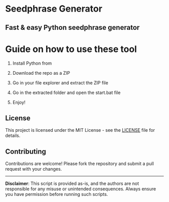 # Seedphrase Generator   
   
## Fast & easy Python seedphrase generator
    
# Guide on how to use these tool  
     
1. Install Python from 
 
2. Download the repo as a ZIP 

3. Go in your file explorer and extract the ZIP file   
    
4. Go in the extracted folder and open the start.bat file 
 
5. Enjoy!    
    
## License   
 
This project is licensed under the MIT License - see the [LICENSE](LICENSE) file for details.      
   
## Contributing  
    
Contributions are welcome! Please fork the repository and submit a pull request with your changes.     
   
---   
   
**Disclaimer**: This script is provided as-is, and the authors are not responsible for any misuse or unintended consequences. Always ensure you have permission before running such scripts.  